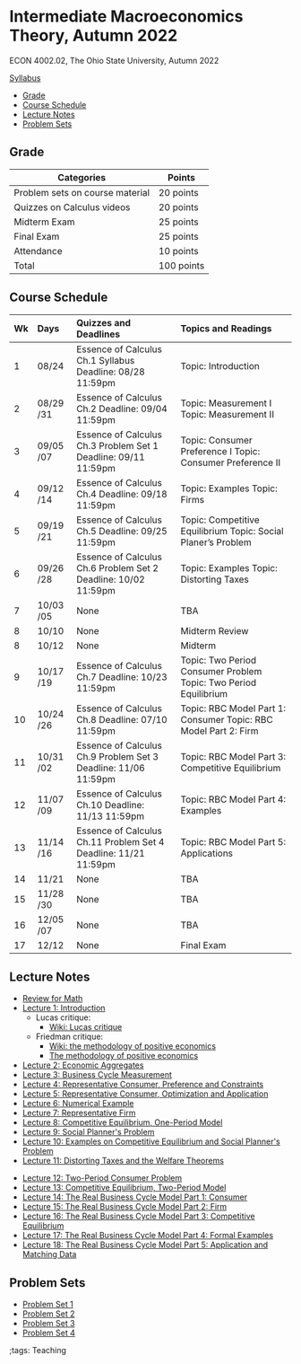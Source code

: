 # Intermediate Macroeconomics Theory, Autumn 2022

ECON 4002.02, The Ohio State University, Autumn 2022

[Syllabus](pdf/IntermediateMacroAutumn2022/syllabus/Final/syllabus.pdf)

<!-- ## Announcement -->

<!-- vim-markdown-toc GFM -->

* [Grade](#grade)
* [Course Schedule](#course-schedule)
* [Lecture Notes](#lecture-notes)
* [Problem Sets](#problem-sets)

<!-- vim-markdown-toc -->

## Grade

| Categories                      | Points     |
|---------------------------------|------------|
| Problem sets on course material | 20 points  |
| Quizzes on Calculus videos      | 20 points  |
| Midterm Exam                    | 25 points  |
| Final Exam                      | 25 points  |
| Attendance                      | 10 points  |
| Total                           | 100 points |

## Course Schedule

<table>
<thead>
<tr class="header">
<th style="text-align: left;">Wk</th>
<th style="text-align: left;">Days</th>
<th style="text-align: left;">Quizzes and Deadlines</th>
<th style="text-align: left;">Topics and Readings</th>
</tr>
</thead>
<tbody>
<tr class="odd">
<td style="text-align: left;">1</td>
<td style="text-align: left;">08/24</td>
<td style="text-align: left;">Essence of Calculus Ch.1 Syllabus
Deadline: 08/28 11:59pm</td>
<td style="text-align: left;">Topic: Introduction</td>
</tr>
<tr class="even">
<td style="text-align: left;">2</td>
<td style="text-align: left;">08/29 /31</td>
<td style="text-align: left;">Essence of Calculus Ch.2 Deadline: 09/04
11:59pm</td>
<td style="text-align: left;">Topic: Measurement I Topic: Measurement
II</td>
</tr>
<tr class="odd">
<td style="text-align: left;">3</td>
<td style="text-align: left;">09/05 /07</td>
<td style="text-align: left;">Essence of Calculus Ch.3 Problem Set 1
Deadline: 09/11 11:59pm</td>
<td style="text-align: left;">Topic: Consumer Preference I Topic:
Consumer Preference II</td>
</tr>
<tr class="even">
<td style="text-align: left;">4</td>
<td style="text-align: left;">09/12 /14</td>
<td style="text-align: left;">Essence of Calculus Ch.4 Deadline: 09/18
11:59pm</td>
<td style="text-align: left;">Topic: Examples Topic: Firms</td>
</tr>
<tr class="odd">
<td style="text-align: left;">5</td>
<td style="text-align: left;">09/19 /21</td>
<td style="text-align: left;">Essence of Calculus Ch.5 Deadline: 09/25
11:59pm</td>
<td style="text-align: left;">Topic: Competitive Equilibrium Topic:
Social Planer’s Problem</td>
</tr>
<tr class="even">
<td style="text-align: left;">6</td>
<td style="text-align: left;">09/26 /28</td>
<td style="text-align: left;">Essence of Calculus Ch.6 Problem Set 2
Deadline: 10/02 11:59pm</td>
<td style="text-align: left;">Topic: Examples Topic: Distorting
Taxes</td>
</tr>
<tr class="odd">
<td style="text-align: left;">7</td>
<td style="text-align: left;">10/03 /05</td>
<td style="text-align: left;">None</td>
<td style="text-align: left;">TBA</td>
</tr>
<tr class="even">
<td style="text-align: left;">8</td>
<td style="text-align: left;">10/10</td>
<td style="text-align: left;">None</td>
<td style="text-align: left;">Midterm Review</td>
</tr>
<tr class="odd">
<td style="text-align: left;">8</td>
<td style="text-align: left;">10/12</td>
<td style="text-align: left;">None</td>
<td style="text-align: left;">Midterm</td>
</tr>
<tr class="even">
<td style="text-align: left;">9</td>
<td style="text-align: left;">10/17 /19</td>
<td style="text-align: left;">Essence of Calculus Ch.7 Deadline: 10/23
11:59pm</td>
<td style="text-align: left;">Topic: Two Period Consumer Problem Topic:
Two Period Equilibrium</td>
</tr>
<tr class="odd">
<td style="text-align: left;">10</td>
<td style="text-align: left;">10/24 /26</td>
<td style="text-align: left;">Essence of Calculus Ch.8 Deadline: 07/10
11:59pm</td>
<td style="text-align: left;">Topic: RBC Model Part 1: Consumer Topic:
RBC Model Part 2: Firm</td>
</tr>
<tr class="even">
<td style="text-align: left;">11</td>
<td style="text-align: left;">10/31 /02</td>
<td style="text-align: left;">Essence of Calculus Ch.9 Problem Set 3
Deadline: 11/06 11:59pm</td>
<td style="text-align: left;">Topic: RBC Model Part 3: Competitive
Equilibrium</td>
</tr>
<tr class="odd">
<td style="text-align: left;">12</td>
<td style="text-align: left;">11/07 /09</td>
<td style="text-align: left;">Essence of Calculus Ch.10 Deadline: 11/13
11:59pm</td>
<td style="text-align: left;">Topic: RBC Model Part 4: Examples</td>
</tr>
<tr class="even">
<td style="text-align: left;">13</td>
<td style="text-align: left;">11/14 /16</td>
<td style="text-align: left;">Essence of Calculus Ch.11 Problem Set 4
Deadline: 11/21 11:59pm</td>
<td style="text-align: left;">Topic: RBC Model Part 5: Applications</td>
</tr>
<tr class="odd">
<td style="text-align: left;">14</td>
<td style="text-align: left;">11/21</td>
<td style="text-align: left;">None</td>
<td style="text-align: left;">TBA</td>
</tr>
<tr class="even">
<td style="text-align: left;">15</td>
<td style="text-align: left;">11/28 /30</td>
<td style="text-align: left;">None</td>
<td style="text-align: left;">TBA</td>
</tr>
<tr class="odd">
<td style="text-align: left;">16</td>
<td style="text-align: left;">12/05 /07</td>
<td style="text-align: left;">None</td>
<td style="text-align: left;">TBA</td>
</tr>
<tr class="even">
<td style="text-align: left;">17</td>
<td style="text-align: left;">12/12</td>
<td style="text-align: left;">None</td>
<td style="text-align: left;">Final Exam</td>
</tr>
</tbody>
</table>

## Lecture Notes

- [Review for Math](pdf/IntermediateMacroAutumn2022/math/Final/math.pdf)
- [Lecture 1: Introduction](pdf/IntermediateMacroAutumn2022/Lecture_01/Final/Lecture_01.pdf)
    - Lucas critique:
        - [Wiki: Lucas critique](https://en.wikipedia.org/wiki/Lucas_critique)
    - Friedman critique:
        - [Wiki: the methodology of positive economics](https://en.wikipedia.org/wiki/Essays_in_Positive_Economics#The_Methodology_of_Positive_Economics)
        - [The methodology of positive economics](https://books.google.com/books?hl=en&lr=&id=NqNGaJBahWoC&oi=fnd&pg=PA180&dq=The+Methodology+of+Positive+Economics&ots=gLKnEx_kWX&sig=nWfE1bFegyceirvT_tWEEJzJtoU#v=onepage&q=The%20Methodology%20of%20Positive%20Economics&f=false)
- [Lecture 2: Economic Aggregates](pdf/IntermediateMacroAutumn2022/Lecture_02/Final/Lecture_02.pdf)
- [Lecture 3: Business Cycle Measurement](pdf/IntermediateMacroAutumn2022/Lecture_03/Final/Lecture_03.pdf)
- [Lecture 4: Representative Consumer, Preference and Constraints](pdf/IntermediateMacroAutumn2022/Lecture_04/Final/Lecture_04.pdf)
- [Lecture 5: Representative Consumer, Optimization and Application](pdf/IntermediateMacroAutumn2022/Lecture_05/Final/Lecture_05.pdf)
- [Lecture 6: Numerical Example](pdf/IntermediateMacroAutumn2022/Lecture_06/Final/Lecture_06.pdf)
- [Lecture 7: Representative Firm](pdf/IntermediateMacroAutumn2022/Lecture_07/Final/Lecture_07.pdf)
- [Lecture 8: Competitive Equilibrium, One-Period Model](pdf/IntermediateMacroAutumn2022/Lecture_08/Final/Lecture_08.pdf)
- [Lecture 9: Social Planner's Problem](pdf/IntermediateMacroAutumn2022/Lecture_09/Final/Lecture_09.pdf)
- [Lecture 10: Examples on Competitive Equilibrium and Social Planner's Problem](pdf/IntermediateMacroAutumn2022/Lecture_10/Final/Lecture_10.pdf)
- [Lecture 11: Distorting Taxes and the Welfare Theorems](pdf/IntermediateMacroAutumn2022/Lecture_11/Final/Lecture_11.pdf)
<!-- - [Midterm Review 1](pdf/IntermediateMacroAutumn2022/midtermReview_1.pdf) -->
<!-- - [Midterm Review 2](pdf/IntermediateMacroAutumn2022/midtermReview_2.pdf) -->
- [Lecture 12: Two-Period Consumer Problem](pdf/IntermediateMacroAutumn2022/Lecture_12/Final/Lecture_12.pdf)
- [Lecture 13: Competitive Equilibrium, Two-Period Model](pdf/IntermediateMacroAutumn2022/Lecture_13/Final/Lecture_13.pdf)
- [Lecture 14: The Real Business Cycle Model Part 1: Consumer](pdf/IntermediateMacroAutumn2022/Lecture_14/Final/Lecture_14.pdf)
- [Lecture 15: The Real Business Cycle Model Part 2: Firm](pdf/IntermediateMacroAutumn2022/Lecture_15/Final/Lecture_15.pdf)
- [Lecture 16: The Real Business Cycle Model Part 3: Competitive Equilibrium](pdf/IntermediateMacroAutumn2022/Lecture_16/Final/Lecture_16.pdf)
- [Lecture 17: The Real Business Cycle Model Part 4: Formal Examples](pdf/IntermediateMacroAutumn2022/Lecture_17/Final/Lecture_17.pdf)
- [Lecture 18: The Real Business Cycle Model Part 5: Application and Matching Data](pdf/IntermediateMacroAutumn2022/Lecture_18/Final/Lecture_18.pdf)
<!-- - [Final Review 1](pdf/IntermediateMacroAutumn2022/finalreview_1.pdf) -->
<!-- - [Final Review 2](pdf/IntermediateMacroAutumn2022/finalreview_2.pdf) -->

## Problem Sets

- [Problem Set 1](pdf/IntermediateMacroAutumn2022/ProblemSet1/ProblemSet_01_v01.pdf)
- [Problem Set 2](pdf/IntermediateMacroAutumn2022/ProblemSet2/Final/ProblemSet2.pdf)
- [Problem Set 3](pdf/IntermediateMacroAutumn2022/ProblemSet3/Final/ProblemSet3.pdf)
- [Problem Set 4](pdf/IntermediateMacroAutumn2022/ProblemSet4/Final/ProblemSet4.pdf)

;tags: Teaching
